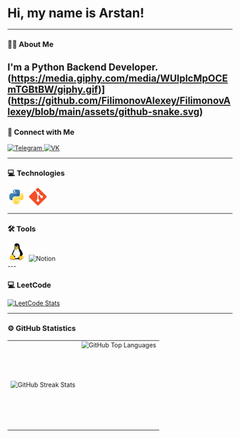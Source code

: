# Hi, my name is Arstan!

---

### :man_technologist: About Me
I'm a Python Backend Developer.
(https://media.giphy.com/media/WUlplcMpOCEmTGBtBW/giphy.gif)](https://github.com/FilimonovAlexey/FilimonovAlexey/blob/main/assets/github-snake.svg)
---

### 🤝 Connect with Me
<div id="badges">
  <a href="https://t.me/namesis0" target="_blank">
    <img src="https://cdn-icons-png.flaticon.com/512/2111/2111646.png" width="40" height="40" alt="Telegram" />
  </a>
  <a href="https://vk.com/nemesisnw" target="_blank">
    <img src="https://cdn-icons-png.flaticon.com/512/145/145813.png" width="40" height="40" alt="VK" />
  </a>
</div>

---

### 💻 Technologies
<div>
  <img src="https://raw.githubusercontent.com/devicons/devicon/master/icons/python/python-original.svg" title="Python" alt="Python" width="40" height="40" />&nbsp;
  <img src="https://raw.githubusercontent.com/devicons/devicon/master/icons/git/git-original.svg" title="Git" alt "Git" width="40" height="40" />&nbsp;
  
</div>

---

### 🛠 Tools
<div>
  <img src="https://raw.githubusercontent.com/devicons/devicon/master/icons/linux/linux-original.svg" title="Linux" alt="Linux" width="40" height="40" />&nbsp;
  <img src="https://upload.wikimedia.org/wikipedia/commons/e/e9/Notion-logo.svg" title="Notion" alt="Notion" width="40" height="40" />&nbsp;
</div>
---

### 💻 LeetCode
[![LeetCode Stats](https://leetcode-stats-six.vercel.app/api?username=Asylbekovv&theme=light)](https://github.com/Asylbekovv/leetcode-stats)

---

### ⚙️ GitHub Statistics
<table>
  <tr>
    <td>
      <img align="left" src="http://github-readme-streak-stats.herokuapp.com?user=Asylbekovv&theme=dark&background=000000" alt="GitHub Streak Stats" />
    </td>
    <td>
      <img height="195px" align="right" alt="GitHub Top Languages" src="https://github-readme-stats-sigma-five.vercel.app/api/top-langs/?username=Asylbekovv&layout=compact&theme=vision-friendly-dark" />
    </td>
  </tr>
</table>

